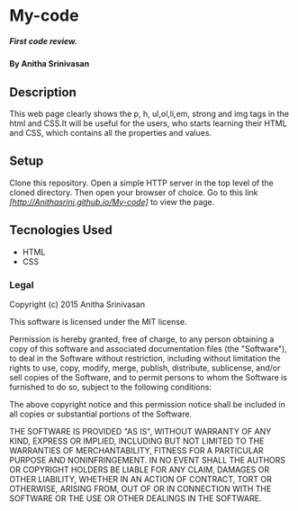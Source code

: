 # My-code

##### First code review.

#### By Anitha Srinivasan

## Description

 This web page clearly shows the p, h, ul,ol,li,em, strong and img tags in the html and CSS.It will be useful for the users, who starts learning their HTML and CSS, which contains all the properties and values.

## Setup

 Clone this repository.
 Open a simple HTTP server in the top level of the cloned directory.
 Then open your browser of choice.
 Go to this link *[http://Anithasrini.github.io/My-code]* to view the page.

## Tecnologies Used

* HTML
* CSS

### Legal

Copyright (c) 2015 Anitha Srinivasan

This software is licensed under the MIT license.

Permission is hereby granted, free of charge, to any person obtaining a copy of this software and associated documentation files (the "Software"), to deal in the Software without restriction, including without limitation the rights to use, copy, modify, merge, publish, distribute, sublicense, and/or sell copies of the Software, and to permit persons to whom the Software is furnished to do so, subject to the following conditions:

The above copyright notice and this permission notice shall be included in all copies or substantial portions of the Software.

THE SOFTWARE IS PROVIDED "AS IS", WITHOUT WARRANTY OF ANY KIND, EXPRESS OR IMPLIED, INCLUDING BUT NOT LIMITED TO THE WARRANTIES OF MERCHANTABILITY, FITNESS FOR A PARTICULAR PURPOSE AND NONINFRINGEMENT. IN NO EVENT SHALL THE AUTHORS OR COPYRIGHT HOLDERS BE LIABLE FOR ANY CLAIM, DAMAGES OR OTHER LIABILITY, WHETHER IN AN ACTION OF CONTRACT, TORT OR OTHERWISE, ARISING FROM, OUT OF OR IN CONNECTION WITH THE SOFTWARE OR THE USE OR OTHER DEALINGS IN THE SOFTWARE.
